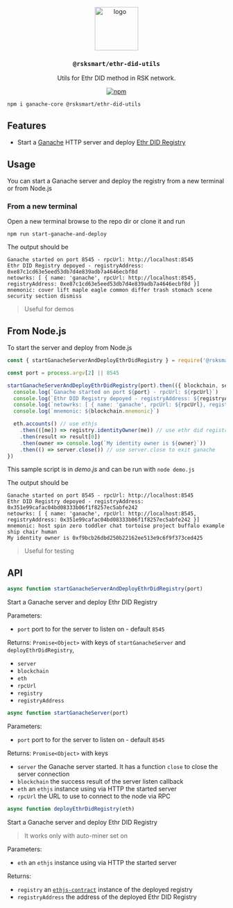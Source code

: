 <p align="middle">
    <img src="https://www.rifos.org/assets/img/logo.svg" alt="logo" height="100" >
</p>
<h3 align="middle"><code>@rsksmart/ethr-did-utils</code></h3>
<p align="middle">
    Utils for Ethr DID method in RSK network.
</p>
<p align="middle">
    <a href="https://badge.fury.io/js/%40rsksmart%2Fethr-did-utils">
        <img src="https://badge.fury.io/js/%40rsksmart%2Fethr-did-utils.svg" alt="npm" />
    </a>
</p>

```
npm i ganache-core @rsksmart/ethr-did-utils
```

## Features

- Start a [Ganache](https://github.com/trufflesuite/ganache-core) HTTP server and deploy [Ethr DID Registry](https://github.com/uport-project/ethr-did-registry)

## Usage

You can start a Ganache server and deploy the registry from a new terminal or from Node.js

### From a new terminal

Open a new terminal browse to the repo dir or clone it and run

```
npm run start-ganache-and-deploy
```

The output should be

```
Ganache started on port 8545 - rpcUrl: http://localhost:8545
Ethr DID Registry depoyed - registryAddress: 0xe87c1cd63e5eed53db7d4e839adb7a4646ecbf8d
netowrks: [ { name: 'ganache', rpcUrl: http://localhost:8545, registryAddress: 0xe87c1cd63e5eed53db7d4e839adb7a4646ecbf8d }]
mnemonic: cover lift maple eagle common differ trash stomach scene security section dismiss
```

> Useful for demos

## From Node.js

To start the server and deploy from Node.js

```javascript
const { startGanacheServerAndDeployEthrDidRegistry } = require('@rsksmart/ethr-did-utils')

const port = process.argv[2] || 8545

startGanacheServerAndDeployEthrDidRegistry(port).then(({ blockchain, server, rpcUrl, eth, registryAddress, registry }) => {
  console.log(`Ganache started on port ${port} - rpcUrl: ${rpcUrl}`)
  console.log(`Ethr DID Registry depoyed - registryAddress: ${registryAddress}`)
  console.log(`netowrks: [ { name: 'ganache', rpcUrl: ${rpcUrl}, registryAddress: ${registryAddress} }]`)
  console.log(`mnemonic: ${blockchain.mnemonic}`)

  eth.accounts() // use ethjs
    .then(([me]) => registry.identityOwner(me)) // use ethr did registry contract
    .then(result => result[0])
    .then(owner => console.log(`My identity owner is ${owner}`))
    .then(() => server.close()) // use server.close to exit ganache
})
```

This sample script is in _demo.js_ and can be run with `node demo.js`

The output should be

```
Ganache started on port 8545 - rpcUrl: http://localhost:8545
Ethr DID Registry depoyed - registryAddress: 0x351e99cafac04bd08333b06f1f8257ec5abfe242
netowrks: [ { name: 'ganache', rpcUrl: http://localhost:8545, registryAddress: 0x351e99cafac04bd08333b06f1f8257ec5abfe242 }]
mnemonic: host spin zero toddler chat tortoise project buffalo example ship chair human
My identity owner is 0xf9bcb26dbd250b22162ee513e9c6f9f373ced425
```

> Useful for testing

## API

```javascript
async function startGanacheServerAndDeployEthrDidRegistry(port)
```

Start a Ganache server and deploy Ethr DID Registry

Parameters:

- `port` port to for the server to listen on - default `8545`

Returns: `Promise<Object>` with keys of `startGanacheServer` and `deployEthrDidRegistry`,

- `server`
- `blockchain`
- `eth`
- `rpcUrl`
- `registry`
- `registryAddress`

```javascript
async function startGanacheServer(port)
```

Parameters:

- `port` port to for the server to listen on - default `8545`

Returns: `Promise<Object>` with keys

- `server` the Ganache server started. It has a function `close` to close the server connection
- `blockchain` the success result of the server listen callback
- `eth` an `ethjs` instance using via HTTP the started server
- `rpcUrl` the URL to use to connect to the node via RPC

```javascript
async function deployEthrDidRegistry(eth)
```

Start a Ganache server and deploy Ethr DID Registry

> It works only with auto-miner set on

Parameters:

- `eth` an `ethjs` instance using via HTTP the started server

Returns:

- `registry` an [`ethjs-contract`](https://github.com/ethjs/ethjs-contract) instance of the deployed registry
- `registryAddress` the address of the deployed Ethr DID Registry
